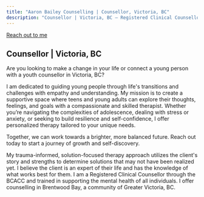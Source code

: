 ```yaml
---
title: "Aaron Bailey Counselling | Counsellor, Victoria, BC"
description: "Counsellor | Victoria, BC — Registered Clinical Counsellor in Brentwood Bay, supporting youth & adults."
---
```

<p><a class="button" href="/contact/">Reach out  to me</a></p>

## Counsellor | Victoria, BC

Are you looking to make a change in your life or connect a young person with a youth counsellor in Victoria, BC?

I am dedicated to guiding young people through life's transitions and challenges with empathy and understanding. My mission is to create a supportive space where teens and young adults can explore their thoughts, feelings, and goals with a compassionate and skilled therapist. Whether you’re navigating the complexities of adolescence, dealing with stress or anxiety, or seeking to build resilience and self-confidence, I offer personalized therapy tailored to your unique needs.

Together, we can work towards a brighter, more balanced future. Reach out today to start a journey of growth and self-discovery.

My trauma-informed, solution-focused therapy approach utilizes the client's story and strengths to determine solutions that may not have been realized yet. I believe the client is an expert of their life and has the knowledge of what works best for them. I am a Registered Clinical Counsellor through the BCACC and trained in supporting the mental health of all individuals. I offer counselling in Brentwood Bay, a community of Greater Victoria, BC.
